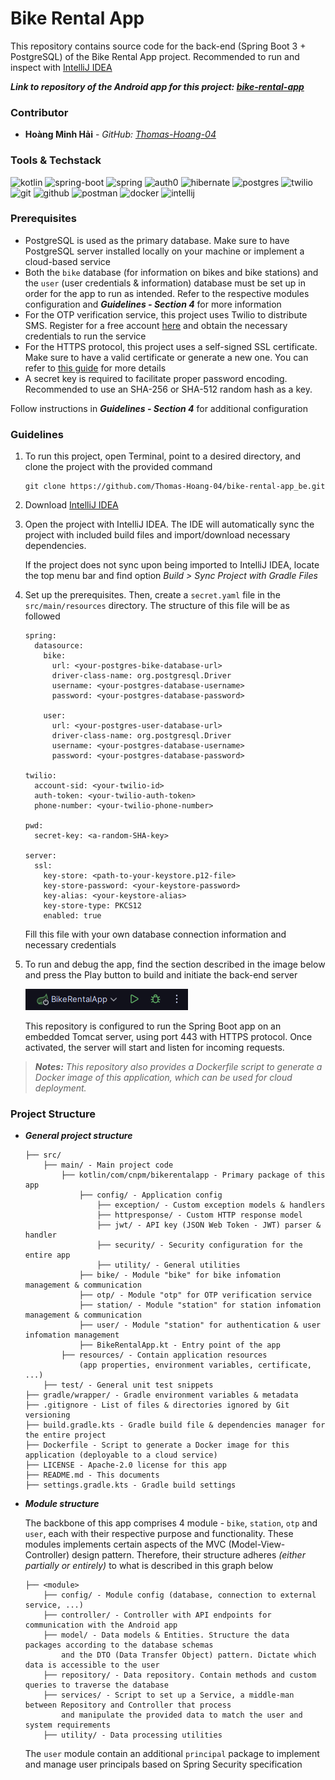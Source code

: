 # Bike Rental App

This repository contains source code for the back-end (Spring Boot 3 + PostgreSQL) of the Bike Rental App
project. Recommended to run and inspect with
[IntelliJ IDEA](https://www.jetbrains.com/idea/)

_**Link to repository of the Android app for this project: [bike-rental-app](https://github.com/Thomas-Hoang-04/bike-rental-app)**_

### Contributor

- **Hoàng Minh Hải** - _GitHub:
  [Thomas-Hoang-04](https://github.com/Thomas-Hoang-04)_

### Tools & Techstack

<p>
  <img alt="kotlin" src="https://img.shields.io/badge/-Kotlin-purple?style=for-the-badge&logo=kotlin&logoColor=white"/>
  <img alt="spring-boot" src="https://img.shields.io/badge/-Spring%20Boot-green?style=for-the-badge&logo=spring-boot&logoColor=white"/>
  <img alt="spring" src="https://img.shields.io/badge/-Spring%20Security-green?style=for-the-badge&logo=spring&logoColor=white"/>
  <img alt="auth0" src="https://img.shields.io/badge/-Auth0-black?style=for-the-badge&logo=auth0&logoColor=white"/>
  <img alt="hibernate" src="https://img.shields.io/badge/-Hibernate-gray?style=for-the-badge&logo=hibernate&logoColor=white"/>
  <img alt="postgres" src="https://img.shields.io/badge/-PostgreSQL-blue?style=for-the-badge&logo=postgresql&logoColor=white"/>
  <img alt="twilio" src="https://img.shields.io/badge/-Twilio-red?style=for-the-badge&logo=twilio&logoColor=white"/>
  <img alt="git" src="https://img.shields.io/badge/-Git-gray?style=for-the-badge&logo=git"/>
  <img alt="github" src="https://img.shields.io/badge/-GitHub-black?style=for-the-badge&logo=github&logoColor=white"/>
  <img alt="postman" src="https://img.shields.io/badge/-Postman-orange?style=for-the-badge&logo=postman&logoColor=white"/>
  <img alt="docker" src="https://img.shields.io/badge/-Docker-blue?style=for-the-badge&logo=docker&logoColor=white"/>
  <img alt="intellij" src="https://img.shields.io/badge/-IntelliJ%20IDEA-ff6c5b?style=for-the-badge&logo=intellij-idea&logoColor=white"/>
</p>

### Prerequisites

- PostgreSQL is used as the primary database. Make sure to have
  PostgreSQL server installed locally on your machine or implement a cloud-based service
- Both the `bike` database (for information on bikes and bike stations) and the `user` (user credentials & information) database must be set up
  in order for the app to run as intended. Refer to the respective modules configuration and _**Guidelines - Section 4**_ for more information
- For the OTP verification service, this project uses Twilio to distribute SMS. Register for a free account
  [here](https://www.twilio.com/try-twilio) and obtain the necessary credentials to run the service
- For the HTTPS protocol, this project uses a self-signed SSL certificate. Make sure to have a valid certificate
  or generate a new one. You can refer to [this guide](https://www.youtube.com/watch?v=eBEq0Kv7vsw) for more details
- A secret key is required to facilitate proper password encoding. Recommended to use an SHA-256 or SHA-512 random hash as a key.

Follow instructions in _**Guidelines - Section 4**_ for additional configuration

### Guidelines

1. To run this project, open Terminal, point to a desired directory, and clone
   the project with the provided command

   ```
   git clone https://github.com/Thomas-Hoang-04/bike-rental-app_be.git
   ```

2. Download [IntelliJ IDEA](https://www.jetbrains.com/idea/download)

3. Open the project with IntelliJ IDEA. The IDE will automatically sync the
   project with included build files and import/download necessary dependencies.

   If the project does not sync upon being imported to IntelliJ IDEA, locate the top menu bar and find option _Build > Sync Project with Gradle Files_

4. Set up the prerequisites. Then, create a `secret.yaml` file in the `src/main/resources` directory. 
   The structure of this file will be as followed

    ```
    spring:
      datasource:
        bike:
          url: <your-postgres-bike-database-url>
          driver-class-name: org.postgresql.Driver
          username: <your-postgres-database-username>
          password: <your-postgres-database-password>
    
        user:
          url: <your-postgres-user-database-url>
          driver-class-name: org.postgresql.Driver
          username: <your-postgres-database-username>
          password: <your-postgres-database-password>
    
    twilio:
      account-sid: <your-twilio-id>
      auth-token: <your-twilio-auth-token>
      phone-number: <your-twilio-phone-number>
    
    pwd:
      secret-key: <a-random-SHA-key>
    
    server:
      ssl:
        key-store: <path-to-your-keystore.p12-file>
        key-store-password: <your-keystore-password>
        key-alias: <your-keystore-alias>
        key-store-type: PKCS12
        enabled: true
    ```

    Fill this file with your own database connection information and necessary credentials

5. To run and debug the app, find the section described in the image below and
   press the Play button to build and initiate the back-end server

   ![Run the app here](src/main/resources/Run.png)

   This repository is configured to run the Spring Boot app on an embedded Tomcat server, using port 443 with HTTPS protocol. Once activated, the server will start and listen for incoming requests.

> _**Notes:** This repository also provides a Dockerfile script to generate a Docker image of this application,
which can be used for cloud deployment._    

### Project Structure

- _**General project structure**_
    ```
    ├── src/
        ├── main/ - Main project code
            ├── kotlin/com/cnpm/bikerentalapp - Primary package of this app
                ├── config/ - Application config
                    ├── exception/ - Custom exception models & handlers
                    ├── httpresponse/ - Custom HTTP response model
                    ├── jwt/ - API key (JSON Web Token - JWT) parser & handler
                    ├── security/ - Security configuration for the entire app
                    ├── utility/ - General utilities 
                ├── bike/ - Module "bike" for bike infomation management & communication
                ├── otp/ - Module "otp" for OTP verification service
                ├── station/ - Module "station" for station infomation management & communication
                ├── user/ - Module "station" for authentication & user infomation management
                ├── BikeRentalApp.kt - Entry point of the app
            ├── resources/ - Contain application resources 
                (app properties, environment variables, certificate, ...)   
        ├── test/ - General unit test snippets
    ├── gradle/wrapper/ - Gradle environment variables & metadata
    ├── .gitignore - List of files & directories ignored by Git versioning
    ├── build.gradle.kts - Gradle build file & dependencies manager for the entire project
    ├── Dockerfile - Script to generate a Docker image for this application (deployable to a cloud service)
    ├── LICENSE - Apache-2.0 license for this app
    ├── README.md - This documents
    ├── settings.gradle.kts - Gradle build settings
    ```

- _**Module structure**_

    The backbone of this app comprises 4 module - `bike`, `station`, `otp` and `user`, each with their respective purpose and functionality. 
    These modules implements certain aspects of the MVC (Model-View-Controller) design pattern.
    Therefore, their structure adheres _(either partially or entirely)_ to what is described in this graph below
    
    ```
    ├── <module>
        ├── config/ - Module config (database, connection to external service, ...)
        ├── controller/ - Controller with API endpoints for communication with the Android app
        ├── model/ - Data models & Entities. Structure the data packages according to the database schemas
            and the DTO (Data Transfer Object) pattern. Dictate which data is accessible to the user
        ├── repository/ - Data repository. Contain methods and custom queries to traverse the database
        ├── services/ - Script to set up a Service, a middle-man between Repository and Controller that process 
            and manipulate the provided data to match the user and system requirements
        ├── utility/ - Data processing utilities
    ```
    
    The `user` module contain an additional `principal` package to implement and manage user principals based on Spring Security specification

